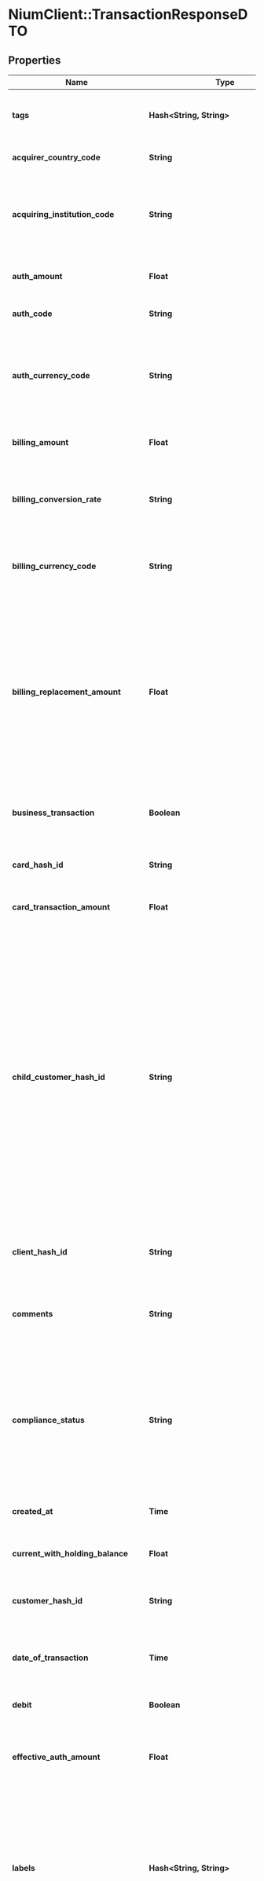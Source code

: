 # NiumClient::TransactionResponseDTO

## Properties

| Name | Type | Description | Notes |
| ---- | ---- | ----------- | ----- |
| **tags** | **Hash&lt;String, String&gt;** | This object contains the user defined key-value pairs provided by the client. | [optional] |
| **acquirer_country_code** | **String** | This field contains the country code of the acquirer. | [optional] |
| **acquiring_institution_code** | **String** | This field contains the acquiring institution code that identifies the financial institution acting as the acquirer of the transaction. | [optional] |
| **auth_amount** | **Float** | This field contains an authorization amount of the transaction. | [optional] |
| **auth_code** | **String** | This field contains the authorization code. | [optional] |
| **auth_currency_code** | **String** | This field contains the 3-letter [ISO-4217 currency code](doc:currency-and-country-codes) of the auth currency, the currency in which amount is deducted from wallet. | [optional] |
| **billing_amount** | **Float** | This field contains the equivalent transaction amount in base currency. | [optional] |
| **billing_conversion_rate** | **String** | This field contains the conversion rate of transaction currency to billing currency which is present for all card transactions. | [optional] |
| **billing_currency_code** | **String** | This field contains the 3-letter [ISO-4217 currency code](doc:currency-and-country-codes) for the billing currency or base currency | [optional] |
| **billing_replacement_amount** | **Float** | The corrected amount of a transaction in a partial reversal. This is defined by ISO-8583 as a fixed length field with four subfields, but only the first subfield is used. A 12 position field for the corrected, billing amount of a customer&#39;s transaction, in the billing currency. The field is right justified, with lead zero fill. | [optional] |
| **business_transaction** | **Boolean** | This flag is used to mark or unmark a transaction as a business transaction. | [optional] |
| **card_hash_id** | **String** | This field contains the unique card identifier generated while new/add-on card issuance. | [optional] |
| **card_transaction_amount** | **Float** | This field contains the amount of a card transaction. | [optional] |
| **child_customer_hash_id** | **String** | This field refers to a unique identifier, known as customerHashId, assigned to an individual customer who is associated with a corporate customer at the parent level. This identifier serves the purpose of distinguishing and tracking the child-level customer within a given client&#39;s program. By utilizing this identifier, it becomes possible to establish and maintain the appropriate linkage between the child customer and their parent corporate customer, ensuring accurate association and management of customer data. | [optional] |
| **client_hash_id** | **String** | Unique client identifier generated and shared before API handshake. | [optional] |
| **comments** | **String** | This field contains the auto-generated comments with details on the transactions such as reason for transaction decline. | [optional] |
| **compliance_status** | **String** | This field contains the compliance status of the transaction.The possible values are: NULL IN_PROGRESS ACTION_REQUIRED RFI_REQUESTED RFI_RESPONDED COMPLETED ERROR REJECT EXPIRED | [optional] |
| **created_at** | **Time** | This field contains the date and time of transaction when created in UTC. | [optional] |
| **current_with_holding_balance** | **Float** | This field will be deprecated in the future. | [optional] |
| **customer_hash_id** | **String** | This field contains the unique customer identifier generated while new customer created. | [optional] |
| **date_of_transaction** | **Time** | This field contains the date on which the transaction occurred in yyyy-MM-dd format. | [optional] |
| **debit** | **Boolean** | This field contains the flag signifies if the transaction is a debit transaction. | [optional] |
| **effective_auth_amount** | **Float** | This field contains an effective authorization amount which includes fees, markup, etc. | [optional] |
| **labels** | **Hash&lt;String, String&gt;** | This object will contain different key-value pairs depending upon the type of transaction. Essentially, this object will contain different labels based on the type of transaction. The list will change over time depending on different use-cases. Refer to the [Glossary of Labels](/apis/docs/transaction-response-labels). | [optional] |
| **local_date** | **String** | This field contains the local date of the transaction. | [optional] |
| **local_time** | **String** | This field contains the local time of the transaction. | [optional] |
| **masked_card_number** | **String** | This field contains the 16-digit masked card number in format 1234-56xx-xxxx-3456. | [optional] |
| **mcc** | **String** | This field contains the four-digit Merchant Category Code. | [optional] |
| **merchant_category** | **String** | This field contains the merchant category such as Airlines, Hotels, Shopping, etc. | [optional] |
| **merchant_city** | **String** | This field contains the city name of the merchant. | [optional] |
| **merchant_country** | **String** | This field contains the country of the merchant. | [optional] |
| **merchant_id** | **String** | This field contains the unique merchant identifier. | [optional] |
| **merchant_latitude** | **String** | This field contains the latitude of the merchant captured during geo-tagging. | [optional] |
| **merchant_longitude** | **String** | This field contains the longitude of the merchant captured during geo-tagging. | [optional] |
| **merchant_name** | **String** | This field contains the name of the merchant. | [optional] |
| **merchant_name_location** | **String** | This field contains the full merchant name and location data as received from network. | [optional] |
| **merchant_tagged_name** | **String** | This field contains the tagged name of the merchant. | [optional] |
| **merchant_zoom_index** | **String** | This field contains the merchant map zoom index. | [optional] |
| **original_authorization_code** | **String** | This field contains the authorization code of the original transaction in case of reversal. | [optional] |
| **partner_reference_number** | **String** | This field contains the provided by an RHA client in response to an authorization. | [optional] |
| **payment_instrument_hash_id** | **String** | This field contains the unique payment instrument identifier generated for the linked card. | [optional] |
| **pos_condition_code** | **String** | This field contains the pos condition code that describes the condition under which the transaction takes place at the point of service. 00 - Normal transaction 01 - Cardholder not present 03 - Merchant suspicious 08 - Mail/telephone order 51 - Account Verification Message(AVM) 55 - ICC Capable Branch ATM 59 - Electronic Commerce 90 - Recurring Payment | [optional] |
| **pos_entry_capability_code** | **String** | This field provides information about the terminal used at the point of service.Type of terminal field values include:0 - Unspecified 2 - Unattended terminal(customer-operated) 4 - Electronic cash register 7 - Telephone device 8 - MCAS device 9 - Mobile acceptance solution(mPOS) Capability of terminal field values include: 0 - Unspecified 1 - Terminal not used 2 - Magnetic stripe read capability 3 - Bar code read capability 4 - OCR read capability 5 - Integrated circuit card read capability 9 - Terminal does not read card data  | [optional] |
| **pos_entry_mode** | **String** | This field contains the pos entry code that identifies the actual method used to capture the account number and expiration date, and the PIN capture capability of the terminal.This is a fixed‑length field with three subfields, as follows: 1. Positions 1‑2 - PAN and Date Entry Mode: This is a two‑digit code that identifies the actual method used at the point of service to enter the cardholder account number and card expiry date. 00 - Unknown 01 - Keyed transaction 02 - Magnetic stripe read 05 - Chip was read at the terminal 07 - Contactless 90 - Magnetic stripe read and transmitted unaltered 91 - Contactless - Magnetic stripe data (MSD) transmitted 2. Position 3 - PIN Entry Capability: This is a one‑digit code that identifies the capability of the authorization terminal, if one was used, to capture PINs. This coding does not necessarily mean that a PIN was entered or is included in this message: 0 - Unknown 1 - Terminal can accept PINs 2 - Terminal cannot accept PINs 3 - mPOS terminal can accept software-based PINs (Mastercard only) 3. Position 4 - Unused(filler): This is one digit of filler, which must be zero.  | [optional] |
| **previous_balance** | **Float** | This field contains the previous balance in the wallet. | [optional] |
| **processing_code** | **String** | This field contains the processing code is a 6 character Visa field. Refer to the [link](https://en.wikipedia.org/wiki/ISO_8583#Processing_code) for more details on the processing code. | [optional] |
| **receipt_file_name** | **String** | This field contains the name of the receipt file. | [optional] |
| **receipt_type** | **String** | This field contains the receipt type.Expected values are as follows:  image/png image/jpg image/jpeg application/pdf | [optional] |
| **retrieval_reference_number** | **String** | This field contains the 12 digit number that is used with other data elements as a key to identify and track all messages related to a given customer transaction. | [optional] |
| **rfi_details** | [**Array&lt;TransactionRfiDetailsResponse&gt;**](TransactionRfiDetailsResponse.md) | This field is an array that holds RFI details. | [optional] |
| **rha_transaction_id** | **String** | This field contains the transaction Id for an RHA client. | [optional] |
| **settlement_amount** | **Float** | This field contains the settlement amount of a transaction. This amount is valid only for a settled transaction. | [optional] |
| **settlement_auth_amount** | **Float** | This field contains the settlement auth amount of a transaction. This amount is valid only for a settled transaction. | [optional] |
| **settlement_billing_amount** | **Float** |  | [optional] |
| **settlement_currency** | **String** |  | [optional] |
| **settlement_date** | **String** | This field contains the settlement date in case of a Settled transaction. Otherwise, it is null. | [optional] |
| **settlement_status** | **String** | This field contains the settlement status.This field can take the following values: Unsettled Settled  Released Disputed DisputeClosed Waived | [optional] |
| **settlement_transaction_amount** | **Float** |  | [optional] |
| **status** | **String** | This field contains the status. This field can take the following values: Pending: Transaction authorization is awaiting success or failure. Approved: Transaction is successfully authorized. Rejected: Transaction is rejected due to NIUM risk and compliance policies. Declined: Transaction is declined. Reversal: Transaction is reversed. Blocked: Transaction is blocked | [optional] |
| **system_trace_audit_number** | **String** | This field contains the system trace audit number assigned to uniquely identify a transaction. | [optional] |
| **terminal_id** | **String** | This field contains the unique terminal ID. | [optional] |
| **transaction_currency_code** | **String** | This field contains the 3-letter [ISO-4217 currency code](doc:currency-and-country-codes) for the transaction currency. | [optional] |
| **transaction_replacement_amount** | **Float** | The corrected amount of a transaction in a partial reversal. This is defined by ISO-8583 as a fixed length field with four subfields, but only the first subfield is used. A 12 position field for the corrected, actual amount of a customer&#39;s transaction, in the transaction currency. The field is right justified, with lead zero fill. | [optional] |
| **transaction_type** | **String** | This field contains the transaction can be one of the complete list of transactions mentioned in [Transaction Types](doc:transactions#transaction-types). | [optional] |
| **updated_at** | **Time** | This field contains the date and time when the transaction was last updated in UTC. | [optional] |
| **wallet_hash_id** | **String** | This field contains the unique wallet identifier generated while new wallet created. | [optional] |

## Example

```ruby
require 'nium_client'

instance = NiumClient::TransactionResponseDTO.new(
  tags: null,
  acquirer_country_code: null,
  acquiring_institution_code: null,
  auth_amount: null,
  auth_code: null,
  auth_currency_code: null,
  billing_amount: null,
  billing_conversion_rate: null,
  billing_currency_code: null,
  billing_replacement_amount: null,
  business_transaction: null,
  card_hash_id: null,
  card_transaction_amount: null,
  child_customer_hash_id: null,
  client_hash_id: null,
  comments: null,
  compliance_status: null,
  created_at: null,
  current_with_holding_balance: null,
  customer_hash_id: null,
  date_of_transaction: null,
  debit: null,
  effective_auth_amount: null,
  labels: null,
  local_date: null,
  local_time: null,
  masked_card_number: null,
  mcc: null,
  merchant_category: null,
  merchant_city: null,
  merchant_country: null,
  merchant_id: null,
  merchant_latitude: null,
  merchant_longitude: null,
  merchant_name: null,
  merchant_name_location: null,
  merchant_tagged_name: null,
  merchant_zoom_index: null,
  original_authorization_code: null,
  partner_reference_number: null,
  payment_instrument_hash_id: null,
  pos_condition_code: null,
  pos_entry_capability_code: null,
  pos_entry_mode: null,
  previous_balance: null,
  processing_code: null,
  receipt_file_name: null,
  receipt_type: null,
  retrieval_reference_number: null,
  rfi_details: null,
  rha_transaction_id: null,
  settlement_amount: null,
  settlement_auth_amount: null,
  settlement_billing_amount: null,
  settlement_currency: null,
  settlement_date: null,
  settlement_status: null,
  settlement_transaction_amount: null,
  status: null,
  system_trace_audit_number: null,
  terminal_id: null,
  transaction_currency_code: null,
  transaction_replacement_amount: null,
  transaction_type: null,
  updated_at: null,
  wallet_hash_id: null
)
```

